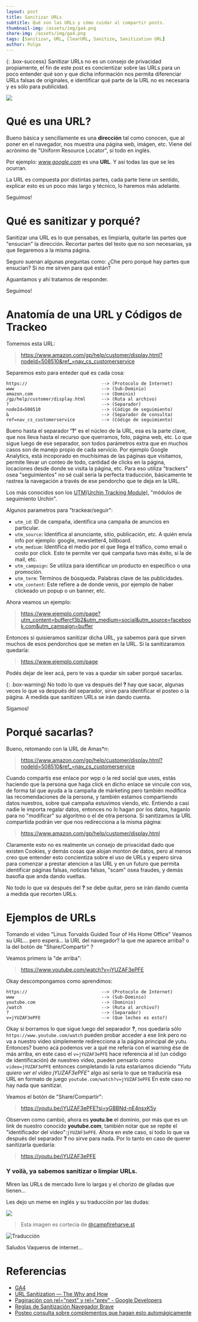 ```yaml
---
layout: post
title: Sanitizar URLs
subtitle: Qué son las URLs y cómo cuidar al compartir posts.
thumbnail-img: /assets/img/ga4.png
share-img: /assets/img/ga4.png
tags: [Sanitizar, URL, ClearURL, Sanitize, Sanitization URL]
author: Pulga
---
```


{: .box-success}
Sanitizar URLs no es un consejo de privacidad propiamente, el fin de este post es concientizar sobre las URLs para un poco entender qué son y que dicha información nos permita diferenciar URLs falsas de originales, e identificar qué parte de la URL no es necesaria y es sólo para publicidad.

![](/assets/img/notbyai-es.svg)

# Qué es una URL?

Bueno básica y sencillamente es una **dirección** tal como conocen, que al poner en el navegador, nos muestra una página web, imágen, etc. Viene del acrónimo de "Uniform Resource Locator", sí todo en inglés.

Por ejemplo: *www.google.com* es una **URL**. Y así todas las que se les ocurran.

La URL es compuesta por distintas partes, cada parte tiene un sentido, explicar esto es un poco más largo y técnico, lo haremos más adelante.

Seguimos!

# Qué es sanitizar y porqué?

Sanitizar una URL es lo que pensabas, es limpiarla, quitarle las partes que "ensucian" la dirección. Recortar partes del texto que no son necesarias, ya que llegaremos a la misma página.

Seguro suenan algunas preguntas como: ¿Che pero porqué hay partes que ensucian? Si no me sirven para qué están?

Aguantamos y ahí tratamos de responder.

Seguimos!

# Anatomía de una URL y Códigos de Trackeo

Tomemos esta URL:

> https://www.amazon.com/gp/help/customer/display.html?nodeId=508510&ref_=nav_cs_customerservice

Separemos esto para enteder qué es cada cosa:

```
https://                            --> (Protocolo de Internet)
www                                 --> (Sub-Dominio)
amazon.com                          --> (Dominio)
/gp/help/customer/display.html      --> (Ruta al archivo)
?                                   --> (Separador)
nodeId=508510                       --> (Código de seguimiento)
&                                   --> (Separador de consulta)
ref=nav_cs_customerservice          --> (Código de seguimiento)
```

Bueno hasta el separador **'?'** es el núcleo de la URL, esa es la parte clave, que nos lleva hasta el recurso que querramos, foto, página web, etc.
Lo que sigue luego de ese separador, son todos parámetros extra que en muchos casos son de manejo propio de cada servicio. Por ejemplo Google Analytics, está incoporado en muchísimas de las páginas que visitamos, permite llevar un conteo de todo, cantidad de clicks en la página, locaciones desde donde se visita la página, etc. Para eso utiliza "trackers" osea "seguimientos" no sé cuál sería la perfecta traducción, básicamente te rastrea la navegación a través de ese pendorcho que te deja en la URL.

Los más conocidos son los [UTM(Urchin Tracking Module)](https://es.wikipedia.org/wiki/Par%C3%A1metros_UTM), "módulos de seguimiento Urchin".

Algunos parametros para "trackear/seguir":
* `utm_id`: ID de campaña, identifica una campaña de anuncios en particular.
* `utm_source`: Identifica al anunciante, sitio, publicación, etc. A quién envía info por ejemplo: google, newsletter4, billboard.
* `utm_medium`: Identifica el medio por el que llega el tráfico, como email o costo por click. Esto te permite ver qué campaña tuvo más éxito, si la de mail, etc.
* `utm_campaign`: Se utiliza para identificar un producto en específico o una promoción.
* `utm_term`: Términos de búsqueda. Palabras clave de las publicidades.
* `utm_content`: Este refiere a de donde venís, por ejemplo de haber clickeado un popup o un banner, etc.

Ahora veamos un ejemplo:

> https://www.ejemplo.com/page?utm_content=buffercf3b2&utm_medium=social&utm_source=facebook.com&utm_campaign=buffer

Entonces si quisieramos sanitizar dicha URL, ya sabemos pará que sirven muchos de esos pendorchos que se meten en la URL.
Si la sanitizaramos quedaría:

> https://www.ejemplo.com/page

Podés dejar de leer acá, pero te vas a quedar sin saber porqué sacarlas.

{: .box-warning}
No todo lo que va después del **?** hay que sacar, algunas veces lo que va después del separador, sirve para identificar el posteo o la página. A medida que sanitizen URLs se irán dando cuenta.

Sigamos!


# Porqué sacarlas?

Bueno, retomando con la URL de Amas*n:

> https://www.amazon.com/gp/help/customer/display.html?nodeId=508510&ref_=nav_cs_customerservice

Cuando compartis ese enlace por wpp o la red social que uses, estás haciendo que la persona que haga click en dicho enlace se vincule con vos, de forma tal que ayuda a la campaña de márketing pero también modifica las recomendaciones de la persona, y también estamos compartiendo datos nuestros, sobre qué campaña estuvimos viendo, etc.
Entiendo a casi nadie le importa regalar datos, entonces no lo hagan por los datos, haganlo para no "modificar" su algoritmo o el de otra persona.
Si sanitizamos la URL compartida podrán ver que nos redirecciona a la misma página:

> https://www.amazon.com/gp/help/customer/display.html

Claramente esto no es realmente un consejo de privacidad dado que existen Cookies, y demás cosas que alojan monton de datos, pero al menos creo que entender esto concientiza sobre el uso de URLs y espero sirva para comenzar a prestar atencion a las URL y en un futuro que permita identificar páginas falsas, noticias falsas, "scam" osea fraudes, y demás basofia que anda dando vueltas.

No todo lo que va después del **?** se debe quitar, pero se irán dando cuenta a medida que recorten URLs.

# Ejemplos de URLs

Tomando el video "Linus Torvalds Guided Tour of His Home Office"
Veamos su URL... pero esperá... la URL del navegador? la que me aparece arriba? o la del botón de "Share/Compartir" ?

Veamos primero la "de arriba":

> https://www.youtube.com/watch?v=jYUZAF3ePFE

Okay descompongamos como aprendimos:

```
https://                            --> (Protocolo de Internet)
www                                 --> (Sub-Dominio)
youtube.com                         --> (Dominio)
/watch                              --> (Ruta al archivo?)
?                                   --> (Separador)
v=jYUZAF3ePFE                       --> (Que leches es esto?)
```
Okay si borramos lo que sigue luego del separador **?**, nos quedaría sólo `https://www.youtube.com/watch` pueden probar acceder a ese link pero no va a nuestro video simplemente redirecciona a la página principal de yutu. Entonces? bueno acá podemos ver a qué me refería con el warning ése de más arriba, en este caso el `v=jYUZAF3ePFE` hace referencia al id (un código de identificación) de nuestreo video, pueden pensarlo como `video=jYUZAF3ePFE` entonces completando la ruta estaríamos diciendo *"Yutu quiero ver el video jYUZAF3ePFE"* algo así sería lo que se traduciría esa URL en formato de juego `youtube.com/watch?v=jYUZAF3ePFE`
En este caso no hay nada que sanitizar.

Veamos el botón de "Share/Compartir":

> https://youtu.be/jYUZAF3ePFE?si=yGBBNd-nE4nsxK5y

Observen como cambió, ahora es **youtu.be** el dominio, por más que es un link de nuestro conocido **youtube.com**, también notar que se repite el "identificador del video":`jYUZAF3ePFE`. Ahora en este caso, sí todo lo que va después del separador **?** no sirve para nada.
Por lo tanto en caso de querer sanitizarla quedaría:

> https://youtu.be/jYUZAF3ePFE

### Y voilà, ya sabemos sanitizar o limpiar URLs.

Miren las URLs de mercado livre lo largas y el chorizo de giladas que tienen...

Les dejo un meme en inglés y su traducción por las dudas:

![](/assets/img/meme_sanitizar.jpg)
> Esta imagen es cortecía de [@campfireharve.st](https://bsky.app/profile/campfireharve.st)

![Traducción](/assets/img/meme_sanitizar_traducido.png)


Saludos Vaqueros de internet...

# Referencias

- [GA4](https://ga-dev-tools.google/ga4/campaign-url-builder/)
- [URL Sanitization — The Why and How](https://faun.pub/url-sanitization-the-why-and-how-9f14e1547151)
- [Paginación con rel="next" y rel="prev" - Google Developers](https://developers.google.com/search/blog/2011/09/pagination-with-relnext-and-relprev?hl=es)
- [Reglas de Sanitización Navegador Brave](https://raw.githubusercontent.com/AdguardTeam/FiltersRegistry/master/filters/filter_17_TrackParam/filter.txt)
- [Posteo consulta sobre complementos que hagan esto automágicamente](https://orionfeedback.org/d/4375-remove-trackers-from-copied-urls)